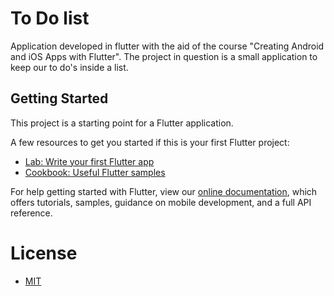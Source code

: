 # To Do list

Application developed in flutter with the aid of the course "Creating Android and iOS Apps with Flutter". The project in question is a small application to keep our to do's inside a list.

## Getting Started

This project is a starting point for a Flutter application.

A few resources to get you started if this is your first Flutter project:

- [Lab: Write your first Flutter app](https://flutter.dev/docs/get-started/codelab)
- [Cookbook: Useful Flutter samples](https://flutter.dev/docs/cookbook)

For help getting started with Flutter, view our
[online documentation](https://flutter.dev/docs), which offers tutorials,
samples, guidance on mobile development, and a full API reference.

# License

- <a href="https://github.com/marcusv77/App-Flutter-To-Do/blob/master/LICENSE">MIT</a>
